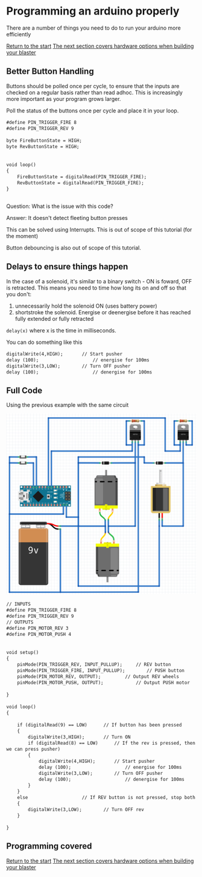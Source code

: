 
# Programming an arduino properly

There are a number of things you need to do to run your arduino more efficiently

[Return to the start](Arduino.md)
[The next section covers hardware options when building your blaster](BlasterTypes.md)

## Better Button Handling

Buttons should be polled once per cycle, to ensure that the inputs are checked on a regular basis rather than read adhoc. This is increasingly more important as your program grows larger. 

Poll the status of the buttons once per cycle and place it in your loop. 

```
#define PIN_TRIGGER_FIRE 8
#define PIN_TRIGGER_REV 9

byte FireButtonState = HIGH;
byte RevButtonState = HIGH;


void loop()
{
	FireButtonState = digitalRead(PIN_TRIGGER_FIRE);
	RevButtonState = digitalRead(PIN_TRIGGER_FIRE);
}


```

Question: What is the issue with this code?

Answer: It doesn't detect fleeting button presses

This can be solved using Interrupts.
This is out of scope of this tutorial (for the moment)

Button debouncing is also out of scope of this tutorial. 

## Delays to ensure things happen

In the case of a solenoid, it's similar to a binary switch - ON is foward, OFF is retracted. This means you need to time how long its on and off so that you don't:
1) unnecessarily hold the solenoid ON (uses battery power)
2) shortstroke the solenoid. Energise or deenergise before it has reached fully extended or fully retracted

`delay(x)`
where x is the time in milliseconds.

You can do something like this

```		
digitalWrite(4,HIGH);		// Start pusher
delay (100);					// energise for 100ms
digitalWrite(3,LOW);		// Turn OFF pusher
delay (100);					// denergise for 100ms
```




## Full Code

Using the previous example with the same circuit

![full circuit](/images/fullcircuit.png)

```
// INPUTS
#define PIN_TRIGGER_FIRE 8
#define PIN_TRIGGER_REV 9
// OUTPUTS
#define PIN_MOTOR_REV 3
#define PIN_MOTOR_PUSH 4


void setup()
{
	pinMode(PIN_TRIGGER_REV, INPUT_PULLUP);		// REV button
	pinMode(PIN_TRIGGER_FIRE, INPUT_PULLUP);		// PUSH button
	pinMode(PIN_MOTOR_REV, OUTPUT);			// Output REV wheels
	pinMode(PIN_MOTOR_PUSH, OUTPUT);			// Output PUSH motor

}

void loop()
{

	if (digitalRead(9) == LOW)		// If button has been pressed
	{
		digitalWrite(3,HIGH);		// Turn ON
		if (digitalRead(8) == LOW)		// If the rev is pressed, then we can press pusher)
		{
			digitalWrite(4,HIGH);		// Start pusher
			delay (100);					// energise for 100ms
			digitalWrite(3,LOW);		// Turn OFF pusher
			delay (100);					// denergise for 100ms
		}
	}
	else					// If REV button is not pressed, stop both
	{
		digitalWrite(3,LOW);		// Turn OFF rev
	}

}

```




## Programming covered
[Return to the start](Arduino.md)
[The next section covers hardware options when building your blaster](BlasterTypes.md)